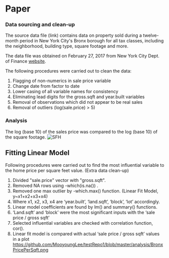 # Paper

### Data sourcing and clean-up

The source data file (link) contains data on property sold during a twelve-month period in New York City's Bronx borough for all tax classes, including the neighborhood, building type, square footage and more.

The data file was obtained on February 27, 2017 from New York City Dept. of Finance [website](http://www1.nyc.gov/site/finance/taxes/property-rolling-sales-data.page).

The following procedures were carried out to clean the data:

1. Flagging of non-numerics in sale price variable
2. Change date from factor to date
3. Lower casing of all variable names for consistency
4. Eliminating lead digits for the gross.sqft and year.built variables
5. Removal of observations which did not appear to be real sales
6. Removal of outliers (log(sale.price) > 5)

### Analysis

The log (base 10) of the sales price was compared to the log (base 10) of the square footage.
![SFH ](https://github.com/Xibalba1/testRepo1/blob/master/analysis/logsalepriceVlogsqft.png)


## Fitting Linear Model

Following procedures were carried out to find the most influential variable to the home price per square feet value.
(Extra data clean-up)
1. Divided "sale.price" vector with "gross.sqft".
2. Removed NA rows using -which(is.na()) .
3. Removed one max outlier by -which.max() function.
(Linear Fit Model, y~x1+x2+x3+x4)
4. Where x1, x2, x3, x4 are ‘year.built’, ‘land.sqft’, ‘block’, ‘lot’ accordingly.
5. Linear model coefficients are found by lm() and summary() functions.
6. ‘Land.sqft’ and ‘block’ were the most significant inputs with the ‘sale price / gross sqft’
7. Selected influential variables are checked with correlation function, cor().
8. Linear fit model is compared with actual ‘sale price / gross sqft’ values in a plot
https://github.com/MooyoungLee/testRepo1/blob/master/analysis/BronxPricePerSqft.png
